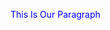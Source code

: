 <!--external -->
<link rel="stylesheet" href="css/file.css" />

<!--internal -->
<style>
p {
  color: red;
}
</style>

<!-- inline -->
<p style="color: blue;">This Is Our Paragraph</p>